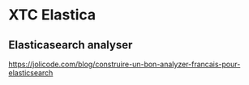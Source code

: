 # XTC Elastica

## Elasticasearch analyser

https://jolicode.com/blog/construire-un-bon-analyzer-francais-pour-elasticsearch

